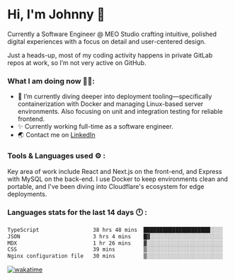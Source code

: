 # Hi, I'm Johnny 👋

Currently a Software Engineer @ MEO Studio crafting intuitive, polished digital experiences with a focus on detail and user-centered design.

Just a heads-up, most of my coding activity happens in private GitLab repos at work, so I’m not very active on GitHub.

### What I am doing now 🧑‍💻:

- 🔭 I’m currently diving deeper into deployment tooling—specifically containerization with Docker and managing Linux-based server environments. Also focusing on unit and integration testing for reliable frontend.
- ✨ Currently working full-time as a software engineer.
- 🌏 Contact me on [LinkedIn](https://www.linkedin.com/in/johchai/)

### Tools & Languages used ⚙️ :

Key area of work include React and Next.js on the front-end, and Express with MySQL on the back-end. I use Docker to keep environments clean and portable, and I've been diving into Cloudflare's ecosystem for edge deployments.

### Languages stats for the last 14 days 🕛 :

<!--START_SECTION:waka-->

```txt
TypeScript                 38 hrs 48 mins  █████████████████████░░░░   84.06 %
JSON                       3 hrs 4 mins    █▓░░░░░░░░░░░░░░░░░░░░░░░   06.68 %
MDX                        1 hr 26 mins    ▓░░░░░░░░░░░░░░░░░░░░░░░░   03.13 %
CSS                        39 mins         ▒░░░░░░░░░░░░░░░░░░░░░░░░   01.41 %
Nginx configuration file   30 mins         ▒░░░░░░░░░░░░░░░░░░░░░░░░   01.09 %
```

<!--END_SECTION:waka-->

[![wakatime](https://wakatime.com/badge/user/0cd14e89-b357-451d-b5c1-4a79286fb5a6.svg)](https://wakatime.com/@0cd14e89-b357-451d-b5c1-4a79286fb5a6)
